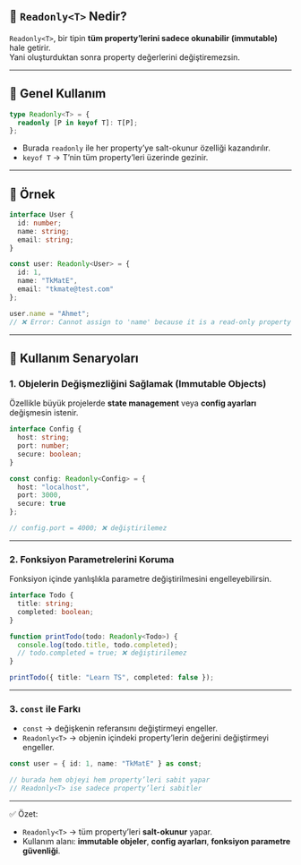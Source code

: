 
## 🔹 `Readonly<T>` Nedir?

`Readonly<T>`, bir tipin **tüm property’lerini sadece okunabilir (immutable)** hale getirir.  
Yani oluşturduktan sonra property değerlerini değiştiremezsin.

---

## 🔹 Genel Kullanım

```ts
type Readonly<T> = {
  readonly [P in keyof T]: T[P];
};
```

- Burada `readonly` ile her property’ye salt-okunur özelliği kazandırılır.
- `keyof T` → T’nin tüm property’leri üzerinde gezinir.

---

## 🔹 Örnek

```ts
interface User {
  id: number;
  name: string;
  email: string;
}

const user: Readonly<User> = {
  id: 1,
  name: "TkMatE",
  email: "tkmate@test.com"
};

user.name = "Ahmet"; 
// ❌ Error: Cannot assign to 'name' because it is a read-only property
```

---

## 🔹 Kullanım Senaryoları

### 1. Objelerin Değişmezliğini Sağlamak (Immutable Objects)

Özellikle büyük projelerde **state management** veya **config ayarları** değişmesin istenir.

```ts
interface Config {
  host: string;
  port: number;
  secure: boolean;
}

const config: Readonly<Config> = {
  host: "localhost",
  port: 3000,
  secure: true
};

// config.port = 4000; ❌ değiştirilemez
```

---

### 2. Fonksiyon Parametrelerini Koruma

Fonksiyon içinde yanlışlıkla parametre değiştirilmesini engelleyebilirsin.

```ts
interface Todo {
  title: string;
  completed: boolean;
}

function printTodo(todo: Readonly<Todo>) {
  console.log(todo.title, todo.completed);
  // todo.completed = true; ❌ değiştirilemez
}

printTodo({ title: "Learn TS", completed: false });
```

---

### 3. `const` ile Farkı

- `const` → değişkenin referansını değiştirmeyi engeller.
- `Readonly<T>` → objenin içindeki property’lerin değerini değiştirmeyi engeller.

```ts
const user = { id: 1, name: "TkMatE" } as const;

// burada hem objeyi hem property’leri sabit yapar
// Readonly<T> ise sadece property’leri sabitler
```

---

✅ Özet:

- `Readonly<T>` → tüm property’leri **salt-okunur** yapar.
- Kullanım alanı: **immutable objeler**, **config ayarları**, **fonksiyon parametre güvenliği**.